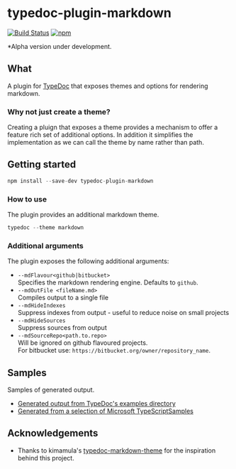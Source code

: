 # typedoc-plugin-markdown

[![Build Status](https://travis-ci.org/tgreyuk/typedoc-plugin-markdown.svg?branch=master)](https://travis-ci.org/tgreyuk/typedoc-plugin-markdown)
[![npm](https://img.shields.io/npm/v/typedoc-plugin-markdown.svg)](https://www.npmjs.com/package/typedoc-plugin-markdown)

*Alpha version under development. 
## What

A plugin for [TypeDoc](https://github.com/TypeStrong/typedoc) that exposes themes and options for rendering markdown.

### Why not just create a theme?

Creating a pluign that exposes a theme provides a mechanism to offer a feature rich set of additional options.
In addition it simplifies the implementation as we can call the theme by name rather than path. 

## Getting started

```javascript
npm install --save-dev typedoc-plugin-markdown
```

### How to use

The plugin provides an additional markdown theme.

```javascript
typedoc --theme markdown
```

### Additional arguments

The plugin exposes the following additional arguments:

* `--mdFlavour<github|bitbucket>`<br />
Specifies the markdown rendering engine.  Defaults to `github`.
* `--mdOutFile <fileName.md>`<br />
Compiles output to a single file
* `--mdHideIndexes`<br />
Suppress indexes from output - useful to reduce noise on small projects
* `--mdHideSources`<br />
Suppress sources from output 
* `--mdSourceRepo<path.to.repo>`<br />
Will be ignored on github flavoured projects.<br />
For bitbucket use: `https://bitbucket.org/owner/repository_name`.<br />


## Samples

Samples of generated output.

* [Generated output from TypeDoc's examples directory](https://github.com/tgreyuk/typedoc-plugin-markdown-samples/blob/master/out/typedoc/index.md) 
* [Generated from a selection of Microsoft TypeScriptSamples](https://github.com/tgreyuk/typedoc-plugin-markdown-samples/blob/master/out/microsoft/index.md) 


## Acknowledgements

* Thanks to kimamula's [typedoc-markdown-theme](https://github.com/kimamula/typedoc-markdown-theme) for the inspiration behind this project.




 



